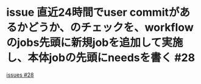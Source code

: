 # issue 直近24時間でuser commitがあるかどうか、のチェックを、workflowのjobs先頭に新規jobを追加して実施し、本体jobの先頭にneedsを書く #28
[issues #28](https://github.com/cat2151/github-actions/issues/28)


